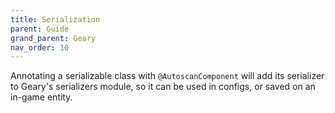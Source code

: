 ```yaml
---
title: Serialization
parent: Guide
grand_parent: Geary
nav_order: 10
---
```



Annotating a serializable class with `@AutoscanComponent` will add its serializer to Geary's serializers module, so it can be used in configs, or saved on an in-game entity.
